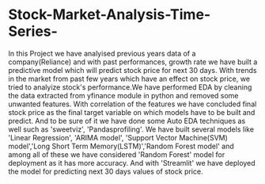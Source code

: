 # Stock-Market-Analysis-Time-Series-
In this Project we have analyised previous years data of a company(Reliance) and with past performances, growth rate we have built a predictive model which will predict stock price for next 30 days.
With trends in the market from past few years which have an effect on stock price, we tried to analyize stock's performance.We have performed EDA by cleaning the data extracted from yfinance module in python and removed some unwanted features. With correlation of the features we have concluded final stock price as the final target variable on which models have to be built and predict. 
And to be sure of it we have done some Auto EDA techniques as well such as 'sweetviz', 'Pandasprofiling'.
We have built several models like 'Linear Regression', 'ARIMA model', 'Support Vector Machine(SVM) model','Long Short Term Memory(LSTM)','Random Forest model' and among all of these we have considered 'Random Forest' model for deployment as it has more accuracy.
And with 'Streamlit' we have deployed the model for predicting next 30 days values of stock price.
